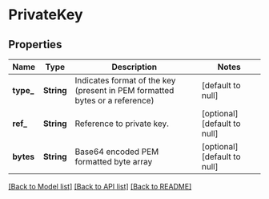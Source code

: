 # PrivateKey

## Properties
Name | Type | Description | Notes
------------ | ------------- | ------------- | -------------
**type_** | **String** | Indicates format of the key (present in PEM formatted bytes or a reference) | [default to null]
**ref_** | **String** | Reference to private key. | [optional] [default to null]
**bytes** | **String** | Base64 encoded PEM formatted byte array | [optional] [default to null]

[[Back to Model list]](../README.md#documentation-for-models) [[Back to API list]](../README.md#documentation-for-api-endpoints) [[Back to README]](../README.md)


